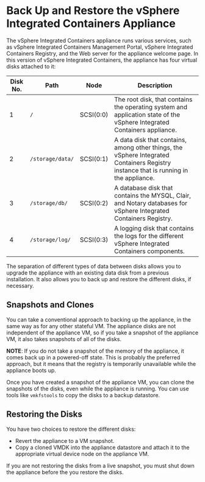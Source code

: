 # Back Up and Restore the vSphere Integrated Containers Appliance #

The vSphere Integrated Containers appliance runs various services, such as vSphere Integrated Containers Management Portal, vSphere Integrated Containers Registry, and the Web server for the appliance welcome page. In this version of vSphere Integrated Containers, the appliance has four virtual disks attached to it:

|Disk No.|Path|Node|Description|
|---|---|---|---|
|1|`/`|SCSI(0:0)|The root disk, that contains the operating system and application state of the vSphere Integrated Containers appliance.|
|2|`/storage/data/`|SCSI(0:1)|A data disk that contains, among other things, the vSphere Integrated Containers Registry instance that is running in the appliance.|
|3|`/storage/db/`|SCSI(0:2)|A database disk that contains the MYSQL, Clair, and Notary databases for vSphere Integrated Containers Registry.|
|4|`/storage/log/`|SCSI(0:3)|A logging disk that contains the logs for the different vSphere Integrated Containers components.|

The separation of different types of data between disks allows you to upgrade the appliance with an existing data disk from a previous installation. It also allows you to back up and restore the different disks, if necessary.

## Snapshots and Clones ##

You can take a conventional approach to backing up the appliance, in the same way as for any other stateful VM. The appliance disks are not independent of the appliance VM, so if you take a snapshot of the appliance VM, it also takes snapshots of all of the disks. 

**NOTE**: If you do not take a snapshot of the memory of the appliance, it comes back up in a powered-off state. This is probably the preferred approach, but it means that the registry is temporarily unavailable while the appliance boots up.

Once you have created a snapshot of the appliance VM, you can clone the snapshots of the disks, even while the appliance is running. You can use tools like `vmkfstools` to copy the disks to a backup datastore.

## Restoring the Disks ##

You have two choices to restore the different disks:

- Revert the appliance to a VM snapshot.
- Copy a cloned VMDK into the appliance datastore and attach it to the appropriate virtual device node on the appliance VM. 

If you are not restoring the disks from a live snapshot, you must shut down the appliance before the you restore the disks.
